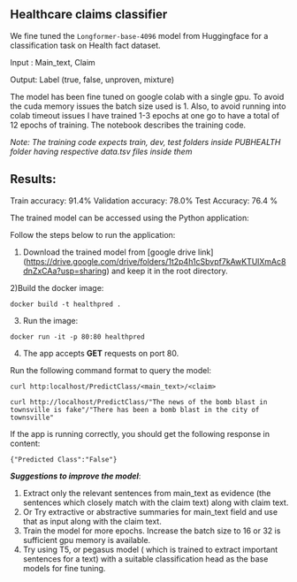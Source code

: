 ## Healthcare claims classifier

We fine tuned the `Longformer-base-4096` model from Huggingface for a classification task on Health fact dataset. 

Input : Main_text, Claim

Output: Label (true, false, unproven, mixture) 

The model has been fine tuned on google colab with a single gpu. To avoid the cuda memory issues the batch size used is 1. Also, to avoid running into colab timeout issues I have trained 1-3 epochs at one go to have a total of 12 epochs of training.
The notebook describes the training code.

*Note: The training code expects train, dev, test folders inside PUBHEALTH folder having respective data.tsv files inside them* 

## Results:
Train accuracy: 91.4%
Validation accuracy: 78.0%
Test Accuracy: 76.4 %

The trained model can be accessed using the Python application:

Follow the steps below to run the application:

1. Download the trained model from [google drive link] (https://drive.google.com/drive/folders/1t2p4h1cSbvpf7kAwKTUlXmAc8dnZxCAa?usp=sharing) and keep it in the root directory.

2)Build the docker image:

`docker build -t healthpred .`

3. Run the image:

`docker run -it -p 80:80 healthpred`

4. The app accepts **GET** requests on port 80. 

Run the following command format to query the model:

`curl http:localhost/PredictClass/<main_text>/<claim>`

`curl http://localhost/PredictClass/"The news of the bomb blast in townsville is fake"/"There has been a bomb blast in the city of townsville"`

If the app is running correctly, you should get the following response in content:

`{"Predicted Class":"False"}` 

***Suggestions to improve the model***:

1) Extract only the relevant sentences from main_text as evidence (the sentences which closely match with the claim text) along with claim text.
2) Or Try extractive or abstractive summaries for main_text field and use that as input along with the claim text.
3) Train the model for more epochs. Increase the batch size to 16 or 32 is sufficient gpu memory is available.
4) Try using T5, or pegasus model ( which is trained to extract important sentences for a text) with a suitable classification head as the base models for fine tuning.
